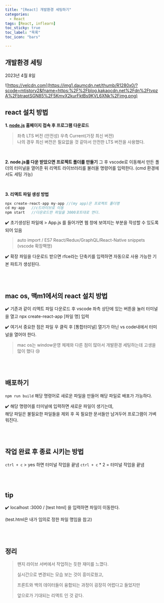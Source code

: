 ```yaml
---
title: "[React] 개발환경 세팅하기"
categories:
  - React
tags: [React, inflearn]
toc_sticky: true
toc_label: "목록"
toc_icon: "bars"

---
```



## 개발환경 세팅 

2023년 4월 8일 


![https://velcdn.com](https://img1.daumcdn.net/thumb/R1280x0/?scode=mtistory2&fname=https:%2F%2Fblog.kakaocdn.net%2Fdn%2FtvpzA%2FbtraptSGN85%2F5KmvX2kurFktBs9KVL6XNk%2Fimg.png)


## react 설치 방법

**1. [node.js](https://nodejs.org/en, "node.js 홈페이지") 홈페이지 접속 후 프로그램 다운로드**
>좌측 LTS 버전 (안전성)  우측 Current(가장 최신 버전) <br>
나의 경우 최신 버전은 필요없을 것 같아서 안전한  LTS 버전을 사용했다. 
>
<br>

**2. node.js를 다운 받았으면 프로젝트 폴더를 만들기**
그 후 vscode로 이동해서 만든 폴더의 터미널을 열어준 뒤 리액트 라이브러리를 불러올 명령어를 입력한다. (cmd 환경에서도 세팅 가능)

<br>

**3. 리액트 파일 생성 방법**
```jsx
npx create-react-app my-app //(my app)은 프로젝트 폴더명
cd my-app	//c드라이브로 이동
npm start	//다운로드한 파일을 3000포트대로 연다.
```


✔️ 초기생성된 파일에 > App.js 를 들어가면 웹 창에 보여지는 부분을 작성할 수 있도록 되어 있음

  > auto import / ES7 React/Redux/GraphQL/React-Native snippets (vscode 확장팩명)
  > 

✔️  확장 파일을 다운로드 받으면 rfce라는 단축키를 입력하면 자동으로 사용 가능한 기본 파트가 생성된다.

<br>
<br>


## mac os, 맥m1에서의 react 설치 방법

✔️ 기존과 같이 리액트 파일 다운로드 후 vscode 좌측 상단에 있는 버튼을 눌러 터미널을 열고 npx create-react-app [파일 명] 입력 

✔️ 여기서 중요한 점은 파일 우 클릭 후 [통합터미널] 열기가 아닌 vs code내에서 터미널을 열어야 한다. 

> mac os는 window운영 체제와 다른 점이 많아서 개발환경 세팅하는데 고생을 많이 했다 😢
> 

<br>
<br>

## 배포하기

`npm run build` 해당 명령어로 새로운 파일을 만들어 해당 파일로 배포가 가능하다. 

✔️  해당 명령어를 터미널에 입력하면 새로운 파일이 생기는데,  <br>
    해당 파일은 불필요한 파일들을 제외 후 꼭 필요한 문서들만 남겨두어 프로그램이 가벼워진다.


<br>
<br>


## 작업 완료 후 종료 시키는 방법

`ctrl + c` > yes 하면 터미널 작업을 끝냄
`ctrl + c` * 2 = 터미널 작업을 끝냄


<br>
<br>


## tip

✔️  localhost :3000 / [test html] 을 입력하면 파일이 이동한다.  

(test.html은 내가 임의로 정한 파일 명임을 참고)

<br>
<br>

## 정리

> 왠지 라이브 서버에서 작업하는 듯한 재미를 느꼈다.
> 
> 
> 실시간으로 변경되는 모습 보는 것이 흥미로웠고,  
> 
> 프론트와 백의 데이터들이 융합되는 과정이 굉장히 어렵다고 들었지만 
> 
> 앞으로가 기대되는 리액트 인 것 같다. 
>
